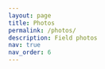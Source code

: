 ```yaml
---
layout: page
title: Photos
permalink: /photos/
description: Field photos
nav: true
nav_order: 6
---
```

